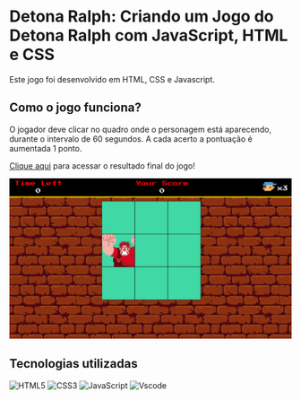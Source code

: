 # Detona Ralph: Criando um Jogo do Detona Ralph com JavaScript, HTML e CSS

Este jogo foi desenvolvido em HTML, CSS e Javascript.

## Como o jogo funciona?
O jogador deve clicar no quadro onde o personagem está aparecendo, durante o intervalo de 60 segundos. A cada acerto a pontuação é aumentada 1 ponto. 

[Clique aqui](https://pedroallysson.github.io/detona-ralph/) para acessar o resultado final do jogo!

![image](https://github.com/pedroallysson/detona-ralph/blob/main/src/images/tela.png)

## Tecnologias utilizadas

![HTML5](https://img.shields.io/badge/HTML5-E34F26?style=for-the-badge&logo=html5&logoColor=white)
![CSS3](https://img.shields.io/badge/CSS3-1572B6?style=for-the-badge&logo=css3&logoColor=white)
![JavaScript](https://img.shields.io/badge/JavaScript-F7DF1E?style=for-the-badge&logo=javascript&logoColor=black)
![Vscode](https://img.shields.io/badge/Vscode-007ACC?style=for-the-badge&logo=visual-studio-code&logoColor=white)
